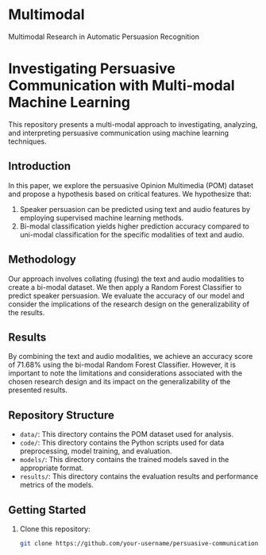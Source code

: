 # Multimodal
Multimodal Research in Automatic Persuasion Recognition

# Investigating Persuasive Communication with Multi-modal Machine Learning
This repository presents a multi-modal approach to investigating, analyzing, and interpreting persuasive communication using machine learning techniques.

## Introduction
In this paper, we explore the persuasive Opinion Multimedia (POM) dataset and propose a hypothesis based on critical features. We hypothesize that:

1. Speaker persuasion can be predicted using text and audio features by employing supervised machine learning methods.
2. Bi-modal classification yields higher prediction accuracy compared to uni-modal classification for the specific modalities of text and audio.

## Methodology
Our approach involves collating (fusing) the text and audio modalities to create a bi-modal dataset. We then apply a Random Forest Classifier to predict speaker persuasion. We evaluate the accuracy of our model and consider the implications of the research design on the generalizability of the results.

## Results
By combining the text and audio modalities, we achieve an accuracy score of 71.68% using the bi-modal Random Forest Classifier. However, it is important to note the limitations and considerations associated with the chosen research design and its impact on the generalizability of the presented results.

## Repository Structure
- `data/`: This directory contains the POM dataset used for analysis.
- `code/`: This directory contains the Python scripts used for data preprocessing, model training, and evaluation.
- `models/`: This directory contains the trained models saved in the appropriate format.
- `results/`: This directory contains the evaluation results and performance metrics of the models.

## Getting Started
1. Clone this repository:
   ```bash
   git clone https://github.com/your-username/persuasive-communication-analysis.git

